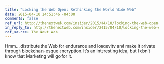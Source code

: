 ```yaml
---
title: "Locking the Web Open: Rethinking the World Wide Web"
date: 2015-04-10 14:51:46 -04:00
comments: false
ref_url: http://thenextweb.com/insider/2015/04/10/locking-the-web-open-why-we-need-to-rethink-the-world-wide-web/
in_reply_to: http://thenextweb.com/insider/2015/04/10/locking-the-web-open-why-we-need-to-rethink-the-world-wide-web/
ref_source: The Next Web
---
```


Hmm… distribute the Web for endurance and longevity and make it private through [blockchain](https://en.bitcoin.it/wiki/Block_chain)-esque encryption. It’s an interesting idea, but I don’t know that Marketing will go for it.